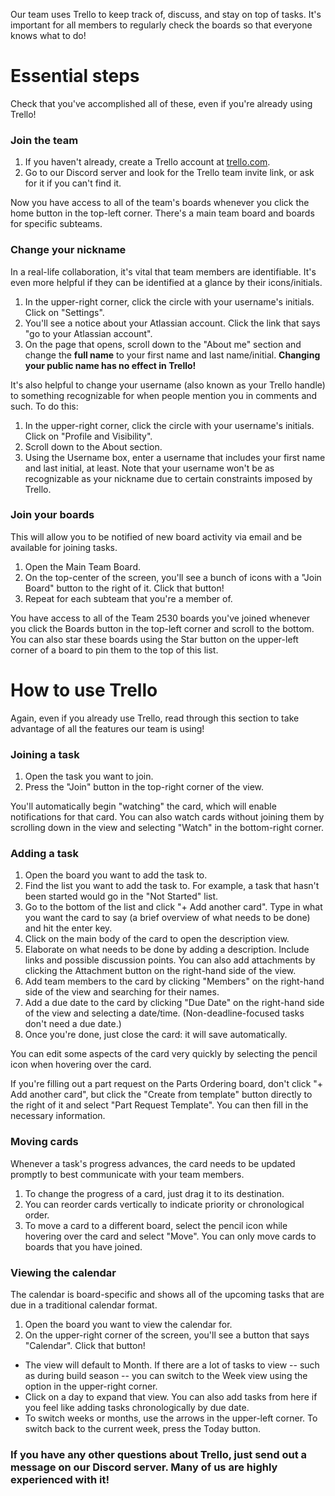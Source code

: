 Our team uses Trello to keep track of, discuss, and stay on top of tasks. It's important for all members to regularly check the boards so that everyone knows what to do!

# Essential steps
Check that you've accomplished all of these, even if you're already using Trello!

### Join the team
1. If you haven't already, create a Trello account at [trello.com](https://trello.com).
2. Go to our Discord server and look for the Trello team invite link, or ask for it if you can't find it.

Now you have access to all of the team's boards whenever you click the home button in the top-left corner. There's a main team board and boards for specific subteams.

### Change your nickname
In a real-life collaboration, it's vital that team members are identifiable. It's even more helpful if they can be identified at a glance by their icons/initials.
1. In the upper-right corner, click the circle with your username's initials. Click on "Settings".
2. You'll see a notice about your Atlassian account. Click the link that says "go to your Atlassian account".
3. On the page that opens, scroll down to the "About me" section and change the **full name** to your first name and last name/initial. **Changing your public name has no effect in Trello!**

It's also helpful to change your username (also known as your Trello handle) to something recognizable for when people mention you in comments and such. To do this:
1. In the upper-right corner, click the circle with your username's initials. Click on "Profile and Visibility".
2. Scroll down to the About section.
3. Using the Username box, enter a username that includes your first name and last initial, at least. Note that your username won't be as recognizable as your nickname due to certain constraints imposed by Trello.

### Join your boards
This will allow you to be notified of new board activity via email and be available for joining tasks.
1. Open the Main Team Board.
2. On the top-center of the screen, you'll see a bunch of icons with a "Join Board" button to the right of it. Click that button!
3. Repeat for each subteam that you're a member of.

You have access to all of the Team 2530 boards you've joined whenever you click the Boards button in the top-left corner and scroll to the bottom. You can also star these boards using the Star button on the upper-left corner of a board to pin them to the top of this list.

# How to use Trello
Again, even if you already use Trello, read through this section to take advantage of all the features our team is using!

### Joining a task
1. Open the task you want to join.
2. Press the "Join" button in the top-right corner of the view.

You'll automatically begin "watching" the card, which will enable notifications for that card. You can also watch cards without joining them by scrolling down in the view and selecting "Watch" in the bottom-right corner.

### Adding a task
1. Open the board you want to add the task to.
2. Find the list you want to add the task to. For example, a task that hasn't been started would go in the "Not Started" list.
3. Go to the bottom of the list and click "+ Add another card". Type in what you want the card to say (a brief overview of what needs to be done) and hit the enter key.
4. Click on the main body of the card to open the description view.
5. Elaborate on what needs to be done by adding a description. Include links and possible discussion points. You can also add attachments by clicking the Attachment button on the right-hand side of the view.
6. Add team members to the card by clicking "Members" on the right-hand side of the view and searching for their names.
7. Add a due date to the card by clicking "Due Date" on the right-hand side of the view and selecting a date/time. (Non-deadline-focused tasks don't need a due date.)
7. Once you're done, just close the card: it will save automatically.

You can edit some aspects of the card very quickly by selecting the pencil icon when hovering over the card.

If you're filling out a part request on the Parts Ordering board, don't click "+ Add another card", but click the "Create from template" button directly to the right of it and select "Part Request Template". You can then fill in the necessary information.

### Moving cards
Whenever a task's progress advances, the card needs to be updated promptly to best communicate with your team members.
1. To change the progress of a card, just drag it to its destination.
2. You can reorder cards vertically to indicate priority or chronological order.
3. To move a card to a different board, select the pencil icon while hovering over the card and select "Move". You can only move cards to boards that you have joined.

### Viewing the calendar
The calendar is board-specific and shows all of the upcoming tasks that are due in a traditional calendar format.
1. Open the board you want to view the calendar for.
2. On the upper-right corner of the screen, you'll see a button that says "Calendar". Click that button!

* The view will default to Month. If there are a lot of tasks to view -- such as during build season -- you can switch to the Week view using the option in the upper-right corner.
* Click on a day to expand that view. You can also add tasks from here if you feel like adding tasks chronologically by due date.
* To switch weeks or months, use the arrows in the upper-left corner. To switch back to the current week, press the Today button.

### If you have any other questions about Trello, just send out a message on our Discord server. Many of us are highly experienced with it!